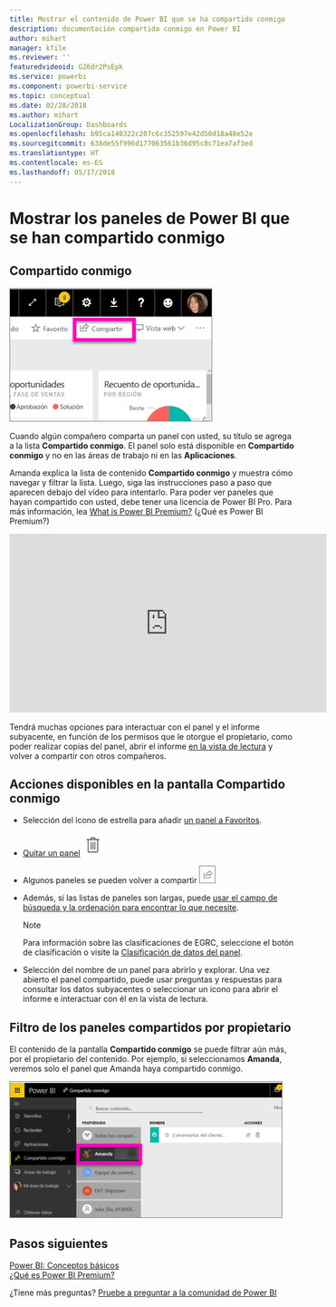 ```yaml
---
title: Mostrar el contenido de Power BI que se ha compartido conmigo
description: documentación compartida conmigo en Power BI
author: mihart
manager: kfile
ms.reviewer: ''
featuredvideoid: G26dr2PsEpk
ms.service: powerbi
ms.component: powerbi-service
ms.topic: conceptual
ms.date: 02/28/2018
ms.author: mihart
LocalizationGroup: Dashboards
ms.openlocfilehash: b95ca140322c207c6c352597e42d50d18a48e52e
ms.sourcegitcommit: 638de55f996d177063561b36d95c8c71ea7af3ed
ms.translationtype: HT
ms.contentlocale: es-ES
ms.lasthandoff: 05/17/2018
---
```

# <a name="display-the-power-bi-dashboards-that-have-been-shared-with-me"></a>Mostrar los paneles de Power BI que se han compartido conmigo
## <a name="shared-with-me"></a>Compartido conmigo
![Icono de uso compartido](media/service-shared-with-me/power-bi-share-dash.png)

Cuando algún compañero comparta un panel con usted, su título se agrega a la lista **Compartido conmigo**. El panel solo está disponible en **Compartido conmigo** y no en las áreas de trabajo ni en las **Aplicaciones**.

Amanda explica la lista de contenido **Compartido conmigo** y muestra cómo navegar y filtrar la lista. Luego, siga las instrucciones paso a paso que aparecen debajo del vídeo para intentarlo. Para poder ver paneles que hayan compartido con usted, debe tener una licencia de Power BI Pro. Para más información, lea [What is Power BI Premium?](service-premium.md) (¿Qué es Power BI Premium?)

<iframe width="560" height="315" src="https://www.youtube.com/embed/G26dr2PsEpk" frameborder="0" allowfullscreen></iframe>

Tendrá muchas opciones para interactuar con el panel y el informe subyacente, en función de los permisos que le otorgue el propietario,  como poder realizar copias del panel, abrir el informe [en la vista de lectura](service-reading-view-and-editing-view.md) y volver a compartir con otros compañeros.

## <a name="actions-available-from-the-shared-with-me-screen"></a>Acciones disponibles en la pantalla **Compartido conmigo**
* Selección del icono de estrella para añadir [un panel a Favoritos](service-dashboard-favorite.md).
* [Quitar un panel](service-delete.md) ![icono de papelera](media/service-shared-with-me/power-bi-delete-icon.png)
* Algunos paneles se pueden volver a compartir  ![Icono de uso compartido](media/service-shared-with-me/power-bi-share-icon-new.png)
* Además, si las listas de paneles son largas, puede [usar el campo de búsqueda y la ordenación para encontrar lo que necesite](service-navigation-search-filter-sort.md).
  
  > [!NOTE]
  > Para información sobre las clasificaciones de EGRC, seleccione el botón de clasificación o visite la [Clasificación de datos del panel](service-data-classification.md).
  > 
  > 
* Selección del nombre de un panel para abrirlo y explorar. Una vez abierto el panel compartido, puede usar preguntas y respuestas para consultar los datos subyacentes o seleccionar un icono para abrir el informe e interactuar con él en la vista de lectura.

## <a name="filter-shared-dashboards-by-owner"></a>Filtro de los paneles compartidos por propietario
El contenido de la pantalla **Compartido conmigo** se puede filtrar aún más, por el propietario del contenido. Por ejemplo, si seleccionamos **Amanda**, veremos solo el panel que Amanda haya compartido conmigo.

![Panel filtrado por propietario](media/service-shared-with-me/power-bi-owner.png)

## <a name="next-steps"></a>Pasos siguientes
[Power BI: Conceptos básicos](service-basic-concepts.md)  
[¿Qué es Power BI Premium?](service-premium.md)  

¿Tiene más preguntas? [Pruebe a preguntar a la comunidad de Power BI](http://community.powerbi.com/)

